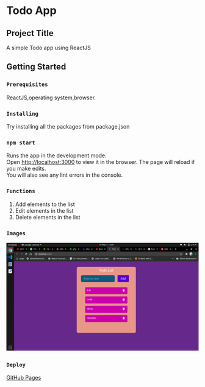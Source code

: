 # Todo App 

## Project Title
A simple Todo app using ReactJS

## Getting Started

### `Prerequisites`
ReactJS,operating system,browser.

### `Installing`
Try installing all the packages from package.json

### `npm start`
Runs the app in the development mode.\
Open [http://localhost:3000](http://localhost:3000) to view it in the browser.
The page will reload if you make edits.\
You will also see any lint errors in the console.

### `Functions`
1. Add elements to the list
2. Edit elements in the list
3. Delete elements in the list

### `Images`
![Add elements to the list](add.png)

### `Deploy`
[GitHub Pages](https://afroz23.github.io/Todo-App)